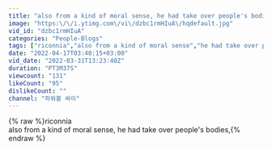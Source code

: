 ```yaml
---
title: "also from a kind of moral sense, he had take over people's bodies, - riconnia"
image: "https:\/\/i.ytimg.com\/vi\/dzbc1rmHIuA\/hqdefault.jpg"
vid_id: "dzbc1rmHIuA"
categories: "People-Blogs"
tags: ["riconnia","also from a kind of moral sense","he had take over people's bodies"]
date: "2022-04-17T03:40:15+03:00"
vid_date: "2022-03-31T13:23:40Z"
duration: "PT3M37S"
viewcount: "131"
likeCount: "95"
dislikeCount: ""
channel: "파워볼 싸이"
---
```

{% raw %}riconnia<br />also from a kind of moral sense, he had take over people's bodies,{% endraw %}
